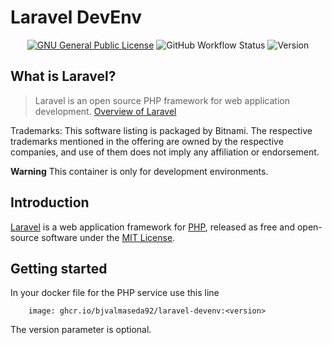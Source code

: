 # Laravel DevEnv

<div align="center">

[![GNU General Public License](https://img.shields.io/badge/license-GPL%20v3-blue.svg?style=flat-rounded)](http://www.gnu.org/licenses/gpl-3.0.en.html) ![GitHub Workflow Status](https://img.shields.io/github/workflow/status/bjvalmaseda92/laravel-devenv/Docker?logo=github) ![Version](https://img.shields.io/github/v/tag/bjvalmaseda92/laravel-devenv?label=version)

</div>

## What is Laravel?

> Laravel is an open source PHP framework for web application development. 
[Overview of Laravel](https://laravel.com/)

Trademarks: This software listing is packaged by Bitnami. The respective trademarks mentioned in the offering are owned by the respective companies, and use of them does not imply any affiliation or endorsement.

**Warning** This container is only for development environments.

## Introduction

[Laravel](https://laravel.com/) is a web application framework for [PHP](https://php.net), released as free and open-source software under the [MIT License](https://opensource.org/licenses/MIT).


## Getting started

In your docker file for the PHP service use this line

        image: ghcr.io/bjvalmaseda92/laravel-devenv:<version>

The version parameter is optional.
